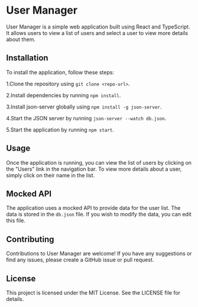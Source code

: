 # User Manager
User Manager is a simple web application built using React and TypeScript. It allows users to view a list of users and select a user to view more details about them.

## Installation
To install the application, follow these steps:

1.Clone the repository using `git clone <repo-url>`.
  
2.Install dependencies by running `npm install`.
  
3.Install json-server globally using `npm install -g json-server`.
  
4.Start the JSON server by running `json-server --watch db.json`.
  
5.Start the application by running `npm start`.
  


## Usage
Once the application is running, you can view the list of users by clicking on the "Users" link in the navigation bar. To view more details about a user, simply click on their name in the list.

## Mocked API
The application uses a mocked API to provide data for the user list. The data is stored in the `db.json` file. If you wish to modify the data, you can edit this file.

## Contributing
Contributions to User Manager are welcome! If you have any suggestions or find any issues, please create a GitHub issue or pull request.

## License
This project is licensed under the MIT License. See the LICENSE file for details.
